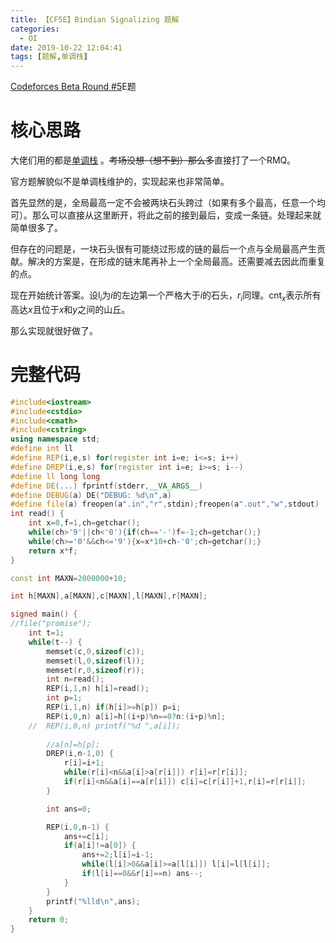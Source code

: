 ```yaml
---
title: 【CF5E】Bindian Signalizing 题解
categories:
  - OI
date: 2019-10-22 12:04:41
tags: [题解,单调栈]
---
```


[Codeforces Beta Round #5](https://codeforces.com/contest/5)E题

<!--more-->

# 核心思路

大佬们用的都是[单调栈](https://www.cnblogs.com/tham/p/8038828.html) 。~~考场没想（想不到）那么多~~直接打了一个RMQ。

官方题解貌似不是单调栈维护的，实现起来也非常简单。

首先显然的是，全局最高一定不会被两块石头跨过（如果有多个最高，任意一个均可）。那么可以直接从这里断开，将此之前的接到最后，变成一条链。处理起来就简单很多了。

但存在的问题是，一块石头很有可能绕过形成的链的最后一个点与全局最高产生贡献。解决的方案是，在形成的链末尾再补上一个全局最高。还需要减去因此而重复的点。

现在开始统计答案。设$\mathrm{l}_i$为$i$的左边第一个严格大于$i$的石头，$r_i$同理。$\mathrm{cnt}_x$表示所有高达$x$且位于$x$和$y$之间的山丘。

那么实现就很好做了。

# 完整代码

```cpp
#include<iostream>
#include<cstdio>
#include<cmath>
#include<cstring>
using namespace std;
#define int ll
#define REP(i,e,s) for(register int i=e; i<=s; i++)
#define DREP(i,e,s) for(register int i=e; i>=s; i--)
#define ll long long
#define DE(...) fprintf(stderr,__VA_ARGS__)
#define DEBUG(a) DE("DEBUG: %d\n",a)
#define file(a) freopen(a".in","r",stdin);freopen(a".out","w",stdout)
int read() {
	int x=0,f=1,ch=getchar();
	while(ch>'9'||ch<'0'){if(ch=='-')f=-1;ch=getchar();}
	while(ch>='0'&&ch<='9'){x=x*10+ch-'0';ch=getchar();}
	return x*f;
}

const int MAXN=2000000+10;

int h[MAXN],a[MAXN],c[MAXN],l[MAXN],r[MAXN];

signed main() {
//file("promise");
	int t=1;
	while(t--) {
		memset(c,0,sizeof(c));
		memset(l,0,sizeof(l));
		memset(r,0,sizeof(r));
		int n=read();
		REP(i,1,n) h[i]=read();
		int p=1;
		REP(i,1,n) if(h[i]>=h[p]) p=i;
		REP(i,0,n) a[i]=h[(i+p)%n==0?n:(i+p)%n];
	//	REP(i,0,n) printf("%d ",a[i]);
		
		//a[n]=h[p];	
		DREP(i,n-1,0) {
			r[i]=i+1;
			while(r[i]<n&&a[i]>a[r[i]]) r[i]=r[r[i]];
			if(r[i]<n&&a[i]==a[r[i]]) c[i]=c[r[i]]+1,r[i]=r[r[i]];
		}

		int ans=0;

		REP(i,0,n-1) {
			ans+=c[i];
			if(a[i]!=a[0]) {
				ans+=2;l[i]=i-1;
				while(l[i]>0&&a[i]>=a[l[i]]) l[i]=l[l[i]];
				if(l[i]==0&&r[i]==n) ans--;
			}
		}
		printf("%lld\n",ans);
	}
	return 0;
}
```

